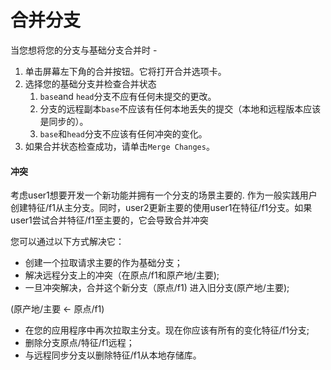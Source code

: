 # 合并分支

当您想将您的分支与基础分支合并时 -

1. 单击屏幕左下角的合并按钮。它将打开合并选项卡。
2. 选择您的基础分支并检查合并状态
   1. `base`and `head`分支不应有任何未提交的更改。
   2. 分支的远程副本`base`不应该有任何本地丢失的提交（本地和远程版本应该是同步的）。
   3. `base`和`head`分支不应该有任何冲突的变化。
3. 如果合并状态检查成功，请单击`Merge Changes`。

#### 冲突

考虑user1想要开发一个新功能并拥有一个分支的场景主要的. 作为一般实践用户创建特征/f1从主分支。同时，user2更新主要的使用user1在特征/f1分支。如果user1尝试合并特征/f1至主要的，它会导致合并冲突

您可以通过以下方式解决它：

* 创建一个拉取请求主要的作为基础分支；
* 解决远程分支上的冲突（在原点/f1和原产地/主要);
* 一旦冲突解决，合并这个新分支（原点/f1) 进入旧分支(原产地/主要);

(原产地/主要 <- 原点/f1)

* 在您的应用程序中再次拉取主分支。现在你应该有所有的变化特征/f1分支;
* 删除分支原点/特征/f1远程；
* 与远程同步分支以删除特征/f1从本地存储库。





